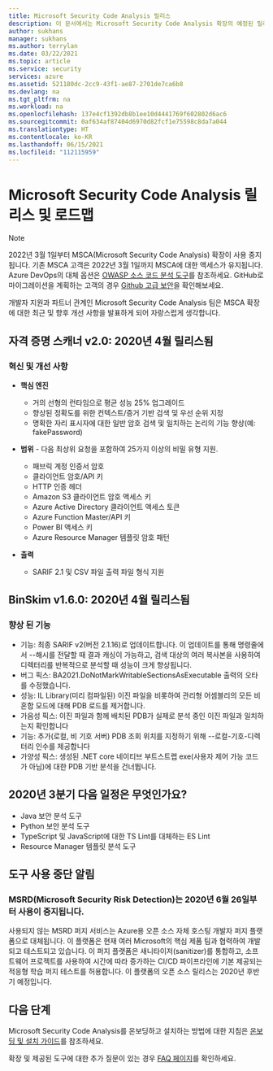 ```yaml
---
title: Microsoft Security Code Analysis 릴리스
description: 이 문서에서는 Microsoft Security Code Analysis 확장의 예정된 릴리스에 대해 설명합니다
author: sukhans
manager: sukhans
ms.author: terrylan
ms.date: 03/22/2021
ms.topic: article
ms.service: security
services: azure
ms.assetid: 521180dc-2cc9-43f1-ae87-2701de7ca6b8
ms.devlang: na
ms.tgt_pltfrm: na
ms.workload: na
ms.openlocfilehash: 137e4cf1392db8b1ee10d4441769f602802d6ac6
ms.sourcegitcommit: 0af634af87404d6970d82fcf1e75598c8da7a044
ms.translationtype: HT
ms.contentlocale: ko-KR
ms.lasthandoff: 06/15/2021
ms.locfileid: "112115959"
---
```

# <a name="microsoft-security-code-analysis-releases-and-roadmap"></a>Microsoft Security Code Analysis 릴리스 및 로드맵

> [!Note]
> 2022년 3월 1일부터 MSCA(Microsoft Security Code Analysis) 확장이 사용 중지됩니다. 기존 MSCA 고객은 2022년 3월 1일까지 MSCA에 대한 액세스가 유지됩니다. Azure DevOps의 대체 옵션은 [OWASP 소스 코드 분석 도구](https://owasp.org/www-community/Source_Code_Analysis_Tools)를 참조하세요. GitHub로 마이그레이션을 계획하는 고객의 경우 [Github 고급 보안](https://docs.github.com/github/getting-started-with-github/about-github-advanced-security)을 확인해보세요.

개발자 지원과 파트너 관계인 Microsoft Security Code Analysis 팀은 MSCA 확장에 대한 최근 및 향후 개선 사항을 발표하게 되어 자랑스럽게 생각합니다.


## <a name="credential-scanner-v20-released-in-april-2020"></a>자격 증명 스캐너 v2.0: 2020년 4월 릴리스됨

### <a name="innovations--improvements"></a>혁신 및 개선 사항

- **핵심 엔진**

   - 거의 선형의 런타임으로 평균 성능 25% 업그레이드
   - 향상된 정확도를 위한 컨텍스트/증거 기반 검색 및 우선 순위 지정
   - 명확한 자리 표시자에 대한 일반 암호 검색 및 일치하는 논리의 기능 향상(예: fakePassword)

- **범위** - 다음 최상위 요청을 포함하여 25가지 이상의 비밀 유형 지원.

   - 패브릭 계정 인증서 암호
   - 클라이언트 암호/API 키
   - HTTP 인증 헤더
   - Amazon S3 클라이언트 암호 액세스 키
   - Azure Active Directory 클라이언트 액세스 토큰
   - Azure Function Master/API 키
   - Power BI 액세스 키
   - Azure Resource Manager 템플릿 암호 패턴

- **출력**

   - SARIF 2.1 및 CSV 파일 출력 파일 형식 지원

## <a name="binskim-v160-released-in-april-2020"></a>BinSkim v1.6.0: 2020년 4월 릴리스됨

### <a name="improvements"></a>향상 된 기능

- 기능: 최종 SARIF v2(버전 2.1.16)로 업데이트합니다. 이 업데이트를 통해 명령줄에서 --해시를 전달할 때 결과 캐싱이 가능하고, 검색 대상의 여러 복사본을 사용하여 디렉터리를 반복적으로 분석할 때 성능이 크게 향상됩니다.
- 버그 픽스: BA2021.DoNotMarkWritableSectionsAsExecutable 출력의 오타를 수정했습니다.
- 성능: IL Library(미리 컴파일된) 이진 파일을 비롯하여 관리형 어셈블리의 모든 비 혼합 모드에 대해 PDB 로드를 제거합니다.
- 가음성 픽스: 이진 파일과 함께 배치된 PDB가 실제로 분석 중인 이진 파일과 일치하는지 확인합니다
- 기능: 추가(로컬, 비 기호 서버) PDB 조회 위치를 지정하기 위해 --로컬-기호-디렉터리 인수를 제공합니다
- 가양성 픽스: 생성된 .NET core 네이티브 부트스트랩 exe(사용자 제어 가능 코드가 아님)에 대한 PDB 기반 분석을 건너뜁니다.

## <a name="whats-next-in-q3-cy20"></a>2020년 3분기 다음 일정은 무엇인가요?

- Java 보안 분석 도구
- Python 보안 분석 도구
- TypeScript 및 JavaScript에 대한 TS Lint를 대체하는 ES Lint
- Resource Manager 템플릿 분석 도구

## <a name="tool-deprecation-notification"></a>도구 사용 중단 알림

### <a name="microsoft-security-risk-detection-msrd-is-deprecated-on-june-26-2020"></a>MSRD(Microsoft Security Risk Detection)는 2020년 6월 26일부터 사용이 중지됩니다.

사용되지 않는 MSRD 퍼지 서비스는 Azure용 오픈 소스 자체 호스팅 개발자 퍼지 플랫폼으로 대체됩니다. 이 플랫폼은 현재 여러 Microsoft의 핵심 제품 팀과 협력하여 개발되고 테스트되고 있습니다. 이 퍼지 플랫폼은 새니타이저(sanitizer)를 통합하고, 소프트웨어 프로젝트를 사용하여 시간에 따라 증가하는 CI/CD 파이프라인에 기본 제공되는 적응형 학습 퍼지 테스트를 허용합니다. 이 플랫폼의 오픈 소스 릴리스는 2020년 후반기 예정입니다.

## <a name="next-steps"></a>다음 단계

Microsoft Security Code Analysis를 온보딩하고 설치하는 방법에 대한 지침은 [온보딩 및 설치 가이드](security-code-analysis-onboard.md)를 참조하세요.

확장 및 제공된 도구에 대한 추가 질문이 있는 경우 [FAQ 페이지](security-code-analysis-faq.yml)를 확인하세요.
